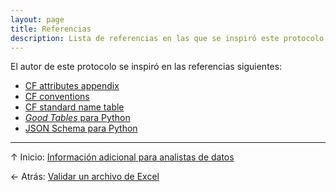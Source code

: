 ```yaml
---
layout: page
title: Referencias
description: Lista de referencias en las que se inspiró este protocolo
---
```


El autor de este protocolo se inspiró en las referencias siguientes:

- [CF attributes appendix](http://cfconventions.org/cf-conventions/cf-conventions.html#attribute-appendix)
- [CF conventions](http://en.wikipedia.org/wiki/Climate_and_Forecast_Metadata_Conventions)
- [CF standard name table](http://cfconventions.org/Data/cf-standard-names/27/build/cf-standard-name-table.html)
- [_Good Tables_ para Python](https://frictionlessdata.io/specs/tabular-data-package/)
- [JSON Schema para Python](https://github.com/Julian/jsonschema)



---

&uarr; Inicio: [Información adicional para analistas de datos](index.html)

&larr; Atrás: [Validar un archivo de Excel](validacion.html)

